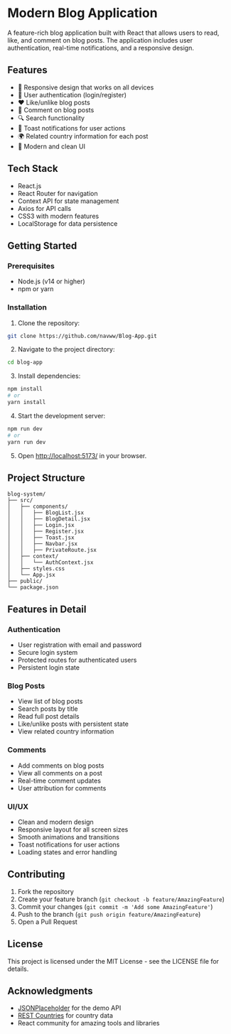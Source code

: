 # Modern Blog Application

A feature-rich blog application built with React that allows users to read, like, and comment on blog posts. The application includes user authentication, real-time notifications, and a responsive design.

## Features

- 📱 Responsive design that works on all devices
- 🔐 User authentication (login/register)
- ❤️ Like/unlike blog posts
- 💬 Comment on blog posts
- 🔍 Search functionality
- 🔔 Toast notifications for user actions
- 🌍 Related country information for each post
- 🎨 Modern and clean UI

## Tech Stack

- React.js
- React Router for navigation
- Context API for state management
- Axios for API calls
- CSS3 with modern features
- LocalStorage for data persistence

## Getting Started

### Prerequisites

- Node.js (v14 or higher)
- npm or yarn

### Installation

1. Clone the repository:
```bash
git clone https://github.com/navww/Blog-App.git
```

2. Navigate to the project directory:
```bash
cd blog-app
```

3. Install dependencies:
```bash
npm install
# or
yarn install
```

4. Start the development server:
```bash
npm run dev
# or
yarn run dev
```

5. Open [http://localhost:5173/](http://localhost:5173/) in your browser.

## Project Structure

```
blog-system/
├── src/
│   ├── components/
│   │   ├── BlogList.jsx
│   │   ├── BlogDetail.jsx
│   │   ├── Login.jsx
│   │   ├── Register.jsx
│   │   ├── Toast.jsx
│   │   ├── Navbar.jsx
│   │   ├── PrivateRoute.jsx
│   ├── context/
│   │   └── AuthContext.jsx
│   ├── styles.css
│   └── App.jsx
├── public/
└── package.json
```

## Features in Detail

### Authentication
- User registration with email and password
- Secure login system
- Protected routes for authenticated users
- Persistent login state

### Blog Posts
- View list of blog posts
- Search posts by title
- Read full post details
- Like/unlike posts with persistent state
- View related country information

### Comments
- Add comments on blog posts
- View all comments on a post
- Real-time comment updates
- User attribution for comments

### UI/UX
- Clean and modern design
- Responsive layout for all screen sizes
- Smooth animations and transitions
- Toast notifications for user actions
- Loading states and error handling

## Contributing

1. Fork the repository
2. Create your feature branch (`git checkout -b feature/AmazingFeature`)
3. Commit your changes (`git commit -m 'Add some AmazingFeature'`)
4. Push to the branch (`git push origin feature/AmazingFeature`)
5. Open a Pull Request

## License

This project is licensed under the MIT License - see the LICENSE file for details.

## Acknowledgments

- [JSONPlaceholder](https://jsonplaceholder.typicode.com/) for the demo API
- [REST Countries](https://restcountries.com/) for country data
- React community for amazing tools and libraries
